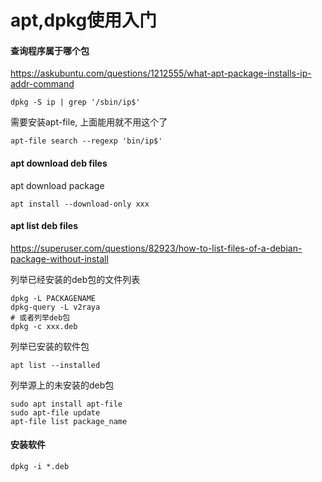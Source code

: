 # apt,dpkg使用入门

#### 查询程序属于哪个包

https://askubuntu.com/questions/1212555/what-apt-package-installs-ip-addr-command
```
dpkg -S ip | grep '/sbin/ip$'
```

需要安装apt-file, 上面能用就不用这个了
```
apt-file search --regexp 'bin/ip$'
```

#### apt download deb files

apt download package
```
apt install --download-only xxx
```

#### apt list deb files

https://superuser.com/questions/82923/how-to-list-files-of-a-debian-package-without-install

列举已经安装的deb包的文件列表
```
dpkg -L PACKAGENAME
dpkg-query -L v2raya
# 或者列举deb包
dpkg -c xxx.deb
```

列举已安装的软件包
```
apt list --installed
```

列举源上的未安装的deb包
```
sudo apt install apt-file
sudo apt-file update        
apt-file list package_name
```

#### 安装软件

```
dpkg -i *.deb
```
